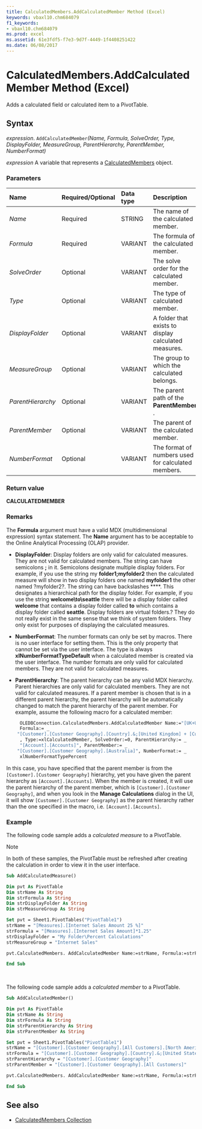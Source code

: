 ```yaml
---
title: CalculatedMembers.AddCalculatedMember Method (Excel)
keywords: vbaxl10.chm684079
f1_keywords:
- vbaxl10.chm684079
ms.prod: excel
ms.assetid: 61e3fdf5-f7e3-9d7f-4449-1f4408251422
ms.date: 06/08/2017
---
```



# CalculatedMembers.AddCalculatedMember Method (Excel)

Adds a calculated field or calculated item to a PivotTable.

## Syntax

_expression_. `AddCalculatedMember`_(Name,_ _Formula,_ _SolveOrder,_ _Type,_ _DisplayFolder,_ _MeasureGroup,_ _ParentHierarchy,_ _ParentMember,_ _NumberFormat)_

_expression_ A variable that represents a [CalculatedMembers](./Excel.CalculatedMembers.md) object.


### Parameters

|**Name**|**Required/Optional**|**Data type**|**Description**|
|:-----|:-----|:-----|:-----|
| _Name_|Required|STRING|The name of the calculated member.|
| _Formula_|Required|VARIANT|The formula of the calculated member.|
| _SolveOrder_|Optional|VARIANT|The solve order for the calculated member.|
| _Type_|Optional|VARIANT|The type of calculated member.|
| _DisplayFolder_|Optional|VARIANT|A folder that exists to display calculated measures.|
| _MeasureGroup_|Optional|VARIANT|The group to which the calculated belongs.|
| _ParentHierarchy_|Optional|VARIANT|The parent path of the **ParentMember** .|
| _ParentMember_|Optional|VARIANT|The parent of the calculated member.|
| _NumberFormat_|Optional|VARIANT|The format of numbers used for calculated members.|

### Return value

**CALCULATEDMEMBER**


### Remarks

The **Formula** argument must have a valid MDX (multidimensional expression) syntax statement. The **Name** argument has to be acceptable to the Online Analytical Processing (OLAP) provider.

- **DisplayFolder**: Display folders are only valid for calculated measures. They are not valid for calculated members. The string can have semicolons **;** in it. Semicolons designate multiple display folders. For example, if you use the string my **folder1;myfolder2** then the calculated measure will show in two display folders one named **myfolder1** the other named ?myfolder2?. The string can have backslashes **\**. This designates a hierarchical path for the display folder. For example, if you use the string **welcome\to\seattle** there will be a display folder called **welcome** that contains a display folder called **to** which contains a display folder called **seattle**. Display folders are virtual folders.? They do not really exist in the same sense that we think of system folders. They only exist for purposes of displaying the calculated measures.
    
- **NumberFormat**: The number formats can only be set by macros. There is no user interface for setting them. This is the only property that cannot be set via the user interface. The type is always **xlNumberFormatTypeDefault** when a calculated member is created via the user interface. The number formats are only valid for calculated members. They are not valid for calculated measures.
    
- **ParentHierarchy**: The parent hierarchy can be any valid MDX hierarchy. Parent hierarchies are only valid for calculated members. They are not valid for calculated measures. If a parent member is chosen that is in a different parent hierarchy, the parent hierarchy will be automatically changed to match the parent hierarchy of the parent member. For example, assume the following macro for a calculated member:
    
```vb
     OLEDBConnection.CalculatedMembers.AddCalculatedMember Name:="[UK+US]", _
     Formula:= _
    "[Customer].[Customer Geography].[Country].&;[United Kingdom] + [Customer].[Customer Geography].[Country].&;[United States] " _
     , Type:=xlCalculatedMember, SolveOrder:=0, ParentHierarchy:= _
     "[Account].[Accounts]", ParentMember:= _
    "[Customer].[Customer Geography].[Australia]", NumberFormat:= _
     xlNumberFormatTypePercent
```


In this case, you have specified that the parent member is from the `[Customer].[Customer Geography]` hierarchy, yet you have given the parent hierarchy as `[Account].[Accounts]`. When the member is created, it will use the parent hierarchy of the parent member, which is `[Customer].[Customer Geography]`, and when you look in the **Manage Calculations** dialog in the UI, it will show `[Customer].[Customer Geography]` as the parent hierarchy rather than the one specified in the macro, i.e. `[Account].[Accounts]`.
    

### Example

The following code sample adds a  _calculated measure_ to a PivotTable.

> [!NOTE] 
> In both of these samples, the PivotTable must be refreshed after creating the calculation in order to view it in the user interface.


```vb
Sub AddCalculatedMeasure()

Dim pvt As PivotTable
Dim strName As String
Dim strFormula As String
Dim strDisplayFolder As String
Dim strMeasureGroup As String

Set pvt = Sheet1.PivotTables("PivotTable1")
strName = "[Measures].[Internet Sales Amount 25 %]"
strFormula = "[Measures].[Internet Sales Amount]*1.25"
strDisplayFolder = "My Folder\Percent Calculations" 
strMeasureGroup = "Internet Sales"

pvt.CalculatedMembers. AddCalculatedMember Name:=strName, Formula:=strFormula, Type:=xlCalculatedMeasure, DisplayFolder:=strDisplayFolder, MeasureGroup:=strMeasureGroup, NumberFormat:=xlNumberFormatTypePercent

End Sub
```

<br/>

The following code sample adds a  _calculated member_ to a PivotTable.

```vb
Sub AddCalculatedMember()

Dim pvt As PivotTable
Dim strName As String
Dim strFormula As String
Dim strParentHierarchy As String
Dim strParentMember As String

Set pvt = Sheet1.PivotTables("PivotTable1")
strName = "[Customer].[Customer Geography].[All Customers].[North America]"
strFormula = "[Customer].[Customer Geography].[Country].&;[United States] + [Customer].[Customer Geography].[Country].&;[Canada]"
strParentHierarchy = "[Customer].[Customer Geography]"
strParentMember = "[Customer].[Customer Geography].[All Customers]"

pvt.CalculatedMembers. AddCalculatedMember Name:=strName, Formula:=strFormula, Type:=xlCalculatedMember, ParentHierarchy:=strParentHierarchy, ParentMember:=strParentMember, SolveOrder:=0, NumberFormat:=xlNumberFormatTypeDefault

End Sub
```


## See also

- [CalculatedMembers Collection](Excel.CalculatedMembers.md)

